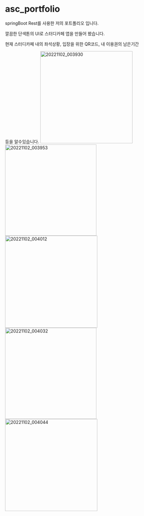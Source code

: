 # asc_portfolio

springBoot Rest를 사용한 저의 포트폴리오 입니다.

깔끔한 단색톤의 UI로 스터디카페 앱을 만들어 봤습니다.

현재 스터디카페 내의 좌석상황, 입장을 위한 QR코드, 내 이용권의 남은기간

등을 알수있습니다.
<img width="301" alt="20221102_003930" src="https://user-images.githubusercontent.com/98295182/199274807-26bbbc23-b7ad-4997-8274-b19d12306655.png">
<img width="298" alt="20221102_003953" src="https://user-images.githubusercontent.com/98295182/199274821-3a3c14f3-09ce-49cb-ad44-cf5c883b214c.png">
<img width="301" alt="20221102_004012" src="https://user-images.githubusercontent.com/98295182/199274832-e55777de-2e1b-4c5a-97a0-b2d7f7911543.png">
<img width="298" alt="20221102_004032" src="https://user-images.githubusercontent.com/98295182/199274839-9e42575a-e173-49ca-bcaa-0f54fd0db1ef.png">
<img width="301" alt="20221102_004044" src="https://user-images.githubusercontent.com/98295182/199274846-e2398c40-90ed-42d8-81af-65211b25f494.png">
